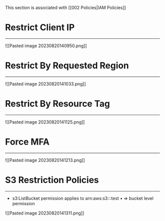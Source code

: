 This section is associated with [[002 Policies|IAM Policies]]

# Restrict Client IP
---

![[Pasted image 20230820140950.png]]

# Restrict By Requested Region
---

![[Pasted image 20230820141033.png]]

# Restrict By Resource Tag
---

![[Pasted image 20230820141125.png]]

# Force MFA
---

![[Pasted image 20230820141213.png]]

# S3 Restriction Policies
---

*  s3:ListBucket permission applies to arn:aws:s3:::test
• => bucket level permission

![[Pasted image 20230820141311.png]]
